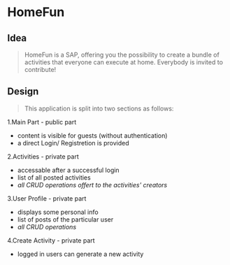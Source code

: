 # HomeFun

## Idea
>HomeFun is a SAP, offering you the possibility to create a bundle of activities that everyone can execute at home. Everybody is invited to contribute!

## Design 
>This application is split into two sections as follows:

1.Main Part - public part
  * content is visible for guests (without authentication)
  * a direct Login/ Registretion is provided
  
2.Activities - private part
  * accessable after a successful login
  * list of all posted activities
  * *all CRUD operations offert to the activities' creators*
  
3.User Profile - private part
  * displays some personal info
  * list of posts of the particular user
  * *all CRUD operations*
    
4.Create Activity - private part
  * logged in users can generate a new activity
  
    

